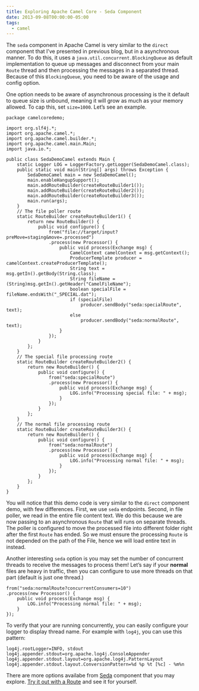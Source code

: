 ```yaml
---
title: Exploring Apache Camel Core - Seda Component
date: 2013-09-08T00:00:00-05:00
tags:
  - camel
---
```


The `seda` component in Apache Camel is very similar to the `direct` component that I&#8217;ve presented in previous blog, but in a asynchronous manner. To do this, it uses a `java.util.concurrent.BlockingQueue` as default implementation to queue up messages and disconnect from your main `Route` thread and then processing the messages in a separated thread. Because of this `BlockingQueue`, you need to be aware of the usage and config option.

One option needs to be aware of asynchronous processing is the it default to queue size is unbound, meaning it will grow as much as your memory allowed. To cap this, set `size=1000`. Let&#8217;s see an example.

    package camelcoredemo;
    
    import org.slf4j.*;
    import org.apache.camel.*;
    import org.apache.camel.builder.*;
    import org.apache.camel.main.Main;
    import java.io.*;
    
    public class SedaDemoCamel extends Main {
        static Logger LOG = LoggerFactory.getLogger(SedaDemoCamel.class);
        public static void main(String[] args) throws Exception {
            SedaDemoCamel main = new SedaDemoCamel();
            main.enableHangupSupport();
            main.addRouteBuilder(createRouteBuilder1());
            main.addRouteBuilder(createRouteBuilder2());
            main.addRouteBuilder(createRouteBuilder3());
            main.run(args);
        }
        // The file poller route
        static RouteBuilder createRouteBuilder1() {
            return new RouteBuilder() {
                public void configure() {
                    from("file://target/input?preMove=staging&move=.processed")
                    .process(new Processor() {
                        public void process(Exchange msg) {
                            CamelContext camelContext = msg.getContext();
                            ProducerTemplate producer = camelContext.createProducerTemplate();
                            String text = msg.getIn().getBody(String.class);
                            String fileName = (String)msg.getIn().getHeader("CamelFileName");
                            boolean specialFile = fileName.endsWith("_SPECIAL.dat");
                            if (specialFile)
                                producer.sendBody("seda:specialRoute", text);
                            else
                                producer.sendBody("seda:normalRoute", text);
                        }
                    });
                }
            };
        }
        // The special file processing route
        static RouteBuilder createRouteBuilder2() {
            return new RouteBuilder() {
                public void configure() {
                    from("seda:specialRoute")
                    .process(new Processor() {
                        public void process(Exchange msg) {
                            LOG.info("Processing special file: " + msg);
                        }
                    });
                }
            };
        }
        // The normal file processing route
        static RouteBuilder createRouteBuilder3() {
            return new RouteBuilder() {
                public void configure() {
                    from("seda:normalRoute")
                    .process(new Processor() {
                        public void process(Exchange msg) {
                            LOG.info("Processing normal file: " + msg);
                        }
                    });
                }
            };
        }
    }

You will notice that this demo code is very similar to the `direct` component demo, with few differences. First, we use `seda` endpoints. Second, in file poller, we read in the entire file content text. We do this because we are now passing to an asynchronous `Route` that will runs on separate threads. The poller is configured to move the processed file into different folder right after the first `Route` has ended. So we must ensure the processing `Route` is not depended on the path of the File, hence we will load entire text in instead.

Another interesting `seda` option is you may set the number of concurrent threads to receive the messages to process them! Let&#8217;s say if your **normal** files are heavy in traffic, then you can configure to use more threads on that part (default is just one thread.)

    from("seda:normalRoute?concurrentConsumers=10")
    .process(new Processor() {
        public void process(Exchange msg) {
            LOG.info("Processing normal file: " + msg);
        }
    });

To verify that your are running concurrently, you can easily configure your logger to display thread name. For
example with `log4j`, you can use this pattern:

    log4j.rootLogger=INFO, stdout
    log4j.appender.stdout=org.apache.log4j.ConsoleAppender
    log4j.appender.stdout.layout=org.apache.log4j.PatternLayout
    log4j.appender.stdout.layout.ConversionPattern=%d %p %t [%c] - %m%n

There are more options availabe from [Seda](http://camel.apache.org/seda.html) component
that you may explore.
[Try it out with a Route](http://saltnlight5.blogspot.com/2013/08/getting-started-with-apache-camel-using.html)
and see it for yourself.
